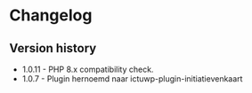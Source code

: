 # Changelog

## Version history
* 1.0.11 - PHP 8.x compatibility check. 
* 1.0.7 - Plugin hernoemd naar ictuwp-plugin-initiatievenkaart